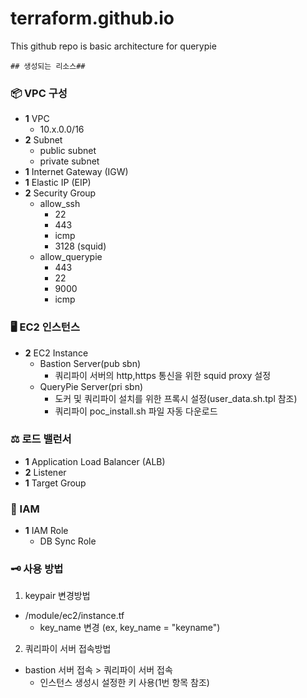 # terraform.github.io
This github repo is basic architecture for querypie


	## 생성되는 리소스##

### 📦 VPC 구성
- **1** VPC
  - 10.x.0.0/16
- **2** Subnet
  - public subnet
  - private subnet
- **1** Internet Gateway (IGW)
- **1** Elastic IP (EIP)
- **2** Security Group
  - allow_ssh
  	- 22
	- 443
	- icmp
	- 3128 (squid)
  - allow_querypie
	- 443
  	- 22
  	- 9000
  	- icmp

### 🖥️ EC2 인스턴스
- **2** EC2 Instance
  - Bastion Server(pub sbn)
	- 쿼리파이 서버의 http,https 통신을 위한 squid proxy 설정
  - QueryPie Server(pri sbn)
	- 도커 및 쿼리파이 설치를 위한 프록시 설정(user_data.sh.tpl 참조)
	- 쿼리파이 poc_install.sh 파일 자동 다운로드

### ⚖️ 로드 밸런서
- **1** Application Load Balancer (ALB)
- **2** Listener
- **1** Target Group

### 🔐 IAM
- **1** IAM Role 
  - DB Sync Role


### 🗝️  사용 방법
1. keypair 변경방법
  - /module/ec2/instance.tf
    - key_name 변경 (ex, key_name = "keyname")
2. 쿼리파이 서버 접속방법
  - bastion 서버 접속 > 쿼리파이 서버 접속
    - 인스턴스 생성시 설정한 키 사용(1번 항목 참조)
